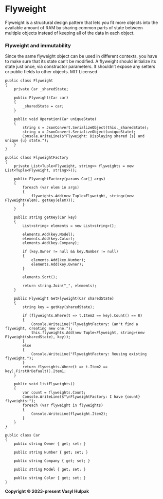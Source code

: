 ﻿# Flyweight
Flyweight is a structural design pattern that lets you fit more objects into the available amount of RAM by sharing common parts of state between multiple objects instead of keeping all of the data in each object.

### Flyweight and immutability
Since the same flyweight object can be used in different contexts, you have to make sure that its state can’t be modified. A flyweight should initialize its state just once, via constructor parameters. It shouldn’t expose any setters or public fields to other objects.
MIT Licensed

```
public class Flyweight
{
    private Car _sharedState;

    public Flyweight(Car car)
    {
        _sharedState = car;
    }

    public void Operation(Car uniqueState)
    {
        string s = JsonConvert.SerializeObject(this._sharedState);
        string u = JsonConvert.SerializeObject(uniqueState);
        Console.WriteLine($"Flyweight: Displaying shared {s} and unique {u} state.");
    }
}

public class FlyweightFactory
{
    private List<Tuple<Flyweight, string>> flyweights = new List<Tuple<Flyweight, string>>();

    public FlyweightFactory(params Car[] args)
    {
        foreach (var elem in args)
        {
            flyweights.Add(new Tuple<Flyweight, string>(new Flyweight(elem), getKey(elem)));
        }
    }

    public string getKey(Car key)
    {
        List<string> elements = new List<string>();

        elements.Add(key.Model);
        elements.Add(key.Color);
        elements.Add(key.Company);

        if (key.Owner != null && key.Number != null)
        {
            elements.Add(key.Number);
            elements.Add(key.Owner);
        }

        elements.Sort();

        return string.Join("_", elements);
    }

    public Flyweight GetFlyweight(Car sharedState)
    {
        string key = getKey(sharedState);

        if (flyweights.Where(t => t.Item2 == key).Count() == 0)
        {
            Console.WriteLine("FlyweightFactory: Can't find a flyweight, creating new one.");
            this.flyweights.Add(new Tuple<Flyweight, string>(new Flyweight(sharedState), key));
        }
        else
        {
            Console.WriteLine("FlyweightFactory: Reusing existing flyweight.");
        }
        return flyweights.Where(t => t.Item2 == key).FirstOrDefault().Item1;
    }

    public void listFlyweights()
    {
        var count = flyweights.Count;
        Console.WriteLine($"\nFlyweightFactory: I have {count} flyweights:");
        foreach (var flyweight in flyweights)
        {
            Console.WriteLine(flyweight.Item2);
        }
    }
}

public class Car
{
    public string Owner { get; set; }

    public string Number { get; set; }

    public string Company { get; set; }

    public string Model { get; set; }

    public string Color { get; set; }
}
```

**Copyright © 2023-present Vasyl Hulpak**

